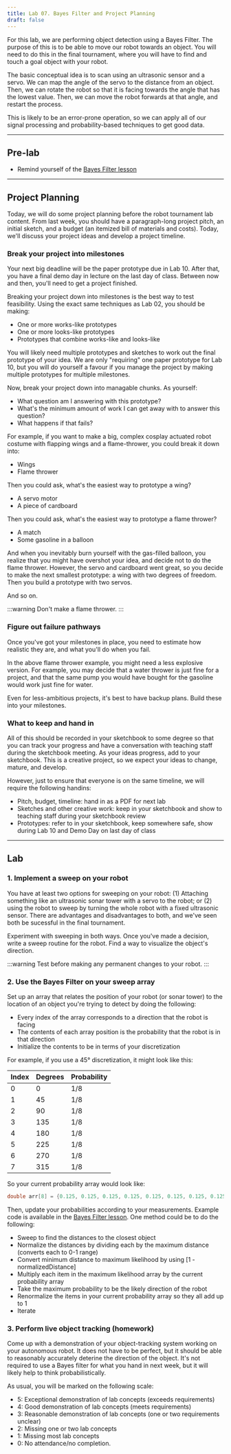 ```yaml
---
title: Lab 07. Bayes Filter and Project Planning
draft: false
---
```


For this lab, we are performing object detection using a Bayes Filter. The purpose of this is to be able to move our robot towards an object. You will need to do this in the final tournament, where you will have to find and touch a goal object with your robot.

The basic conceptual idea is to scan using an ultrasonic sensor and a servo. We can map the angle of the servo to the distance from an object. Then, we can rotate the robot so that it is facing towards the angle that has the lowest value. Then, we can move the robot forwards at that angle, and restart the process.

This is likely to be an error-prone operation, so we can apply all of our signal processing and probability-based techniques to get good data.

---
## Pre-lab
- Remind yourself of the [Bayes Filter lesson](/teaching/lessons/bayes-filter)

---
## Project Planning
Today, we will do some project planning before the robot tournament lab content. From last week, you should have a paragraph-long project pitch, an initial sketch, and a budget (an itemized bill of materials and costs). Today, we'll discuss your project ideas and develop a project timeline.

### Break your project into milestones
Your next big deadline will be the paper prototype due in Lab 10. After that, you have a final demo day in lecture on the last day of class. Between now and then, you'll need to get a project finished.

Breaking your project down into milestones is the best way to test feasibility. Using the exact same techniques as Lab 02, you should be making:

- One or more works-like prototypes
- One or more looks-like prototypes
- Prototypes that combine works-like and looks-like

You will likely need multiple prototypes and sketches to work out the final prototype of your idea. We are only "requiring" one paper prototype for Lab 10, but you will do yourself a favour if you manage the project by making multiple prototypes for multiple milestones.

Now, break your project down into managable chunks. As yourself:
- What question am I answering with this prototype?
- What's the minimum amount of work I can get away with to answer this question?
- What happens if that fails?

For example, if you want to make a big, complex cosplay actuated robot costume with flapping wings and a flame-thrower, you could break it down into:
- Wings
- Flame thrower

Then you could ask, what's the easiest way to prototype a wing?
- A servo motor
- A piece of cardboard

Then you could ask, what's the easiest way to prototype a flame thrower?
- A match
- Some gasoline in a balloon

And when you inevitably burn yourself with the gas-filled balloon, you realize that you might have overshot your idea, and decide not to do the flame thrower. However, the servo and cardboard went great, so you decide to make the next smallest prototype: a wing with two degrees of freedom. Then you build a prototype with two servos. 

And so on.

:::warning
Don't make a flame thrower.
:::

### Figure out failure pathways
Once you've got your milestones in place, you need to estimate how realistic they are, and what you'll do when you fail. 

In the above flame thrower example, you might need a less explosive version. For example, you may decide that a water thrower is just fine for a project, and that the same pump you would have bought for the gasoline would work just fine for water.

Even for less-ambitious projects, it's best to have backup plans. Build these into your milestones.

### What to keep and hand in
All of this should be recorded in your sketchbook to some degree so that you can track your progress and have a conversation with teaching staff during the sketchbook meeting. As your ideas progress, add to your sketchbook. This is a creative project, so we expect your ideas to change, mature, and develop.

However, just to ensure that everyone is on the same timeline, we will require the following handins:
- Pitch, budget, timeline: hand in as a PDF for next lab
- Sketches and other creative work: keep in your sketchbook and show to teaching staff during your sketchbook review
- Prototypes: refer to in your sketchbook, keep somewhere safe, show during Lab 10 and Demo Day on last day of class

--- 
## Lab

### 1. Implement a sweep on your robot
You have at least two options for sweeping on your robot: (1) Attaching something like an ultrasonic sonar tower with a servo to the robot; or (2) using the robot to sweep by turning the whole robot with a fixed ultrasonic sensor. There are advantages and disadvantages to both, and we've seen both be sucessful in the final tournament.

Experiment with sweeping in both ways. Once you've made a decision, write a sweep routine for the robot. Find a way to visualize the object's direction.

:::warning
Test before making any permanent changes to your robot.
:::

### 2. Use the Bayes Filter on your sweep array
Set up an array that relates the position of your robot (or sonar tower) to the location of an object you're trying to detect by doing the following:

- Every index of the array corresponds to a direction that the robot is facing
- The contents of each array position is the probability that the robot is in that direction
- Initialize the contents to be in terms of your discretization

For example, if you use a 45° discretization, it might look like this:

| Index   | Degrees  | Probability |
|---------|----------|-------------|
| 0       | 0        | 1/8         |
| 1       | 45       | 1/8         |
| 2       | 90       | 1/8         |
| 3       | 135      | 1/8         |
| 4       | 180      | 1/8         |
| 5       | 225      | 1/8         |
| 6       | 270      | 1/8         |
| 7       | 315      | 1/8         |

So your current probability array would look like:

```cpp
double arr[8] = {0.125, 0.125, 0.125, 0.125, 0.125, 0.125, 0.125, 0.125};
```

Then, update your probabilities according to your measurements. Example code is available in the [Bayes Filter lesson](/teaching/lessons/bayes-filter). One method could be to do the following:
- Sweep to find the distances to the closest object
- Normalize the distances by dividing each by the maximum distance (converts each to 0-1 range)
- Convert minimum distance to maximum likelihood by using [1 - normalizedDistance]
- Multiply each item in the maximum likelihood array by the current probability array
- Take the maximum probability to be the likely direction of the robot
- Renormalize the items in your current probability array so they all add up to 1
- Iterate

### 3. Perform live object tracking (homework)
Come up with a demonstration of your object-tracking system working on your autonomous robot. It does not have to be perfect, but it should be able to reasonably accurately deterine the direction of the object. It's not required to use a Bayes filter for what you hand in next week, but it will likely help to think probabilistically.

As usual, you will be marked on the following scale:

- 5: Exceptional demonstration of lab concepts (exceeds requirements)
- 4: Good demonstration of lab concepts (meets requirements)
- 3: Reasonable demonstration of lab concepts (one or two requirements unclear)
- 2: Missing one or two lab concepts
- 1: Missing most lab concepts
- 0: No attendance/no completion.